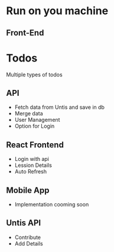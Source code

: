 # Run on you machine

## Front-End

# Todos

Multiple types of todos

## API

- Fetch data from Untis and save in db
- Merge data
- User Management
- Option for Login

## React Frontend

- Login with api
- Lession Details
- Auto Refresh

## Mobile App

- Implementation cooming soon

## Untis API

- Contribute
- Add Details
